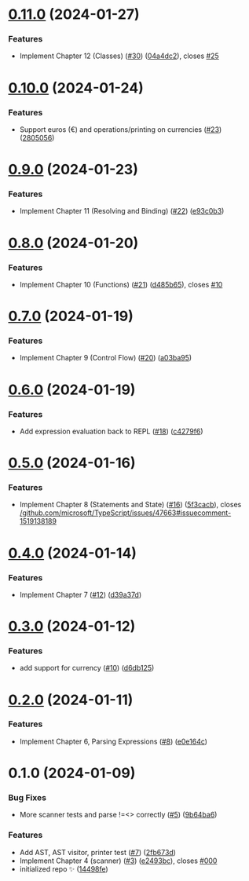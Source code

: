 # [0.11.0](https://github.com/danvk/gravlax/compare/0.10.0...0.11.0) (2024-01-27)

### Features

- Implement Chapter 12 (Classes) ([#30](https://github.com/danvk/gravlax/issues/30)) ([04a4dc2](https://github.com/danvk/gravlax/commit/04a4dc27ffb0ed44607d4d91a1b9ff168030dfda)), closes [#25](https://github.com/danvk/gravlax/issues/25)

# [0.10.0](https://github.com/danvk/gravlax/compare/0.9.0...0.10.0) (2024-01-24)

### Features

- Support euros (€) and operations/printing on currencies ([#23](https://github.com/danvk/gravlax/issues/23)) ([2805056](https://github.com/danvk/gravlax/commit/2805056b9886349c6afebd17986dfee57c425e6a))

# [0.9.0](https://github.com/danvk/gravlax/compare/0.8.0...0.9.0) (2024-01-23)

### Features

- Implement Chapter 11 (Resolving and Binding) ([#22](https://github.com/danvk/gravlax/issues/22)) ([e93c0b3](https://github.com/danvk/gravlax/commit/e93c0b3942788f462bb3f05d4b6a3b821b621d99))

# [0.8.0](https://github.com/danvk/gravlax/compare/0.7.0...0.8.0) (2024-01-20)

### Features

- Implement Chapter 10 (Functions) ([#21](https://github.com/danvk/gravlax/issues/21)) ([d485b65](https://github.com/danvk/gravlax/commit/d485b65d3f536b00d34759e2cadb0e9b18b0f50f)), closes [#10](https://github.com/danvk/gravlax/issues/10)

# [0.7.0](https://github.com/danvk/gravlax/compare/0.6.0...0.7.0) (2024-01-19)

### Features

- Implement Chapter 9 (Control Flow) ([#20](https://github.com/danvk/gravlax/issues/20)) ([a03ba95](https://github.com/danvk/gravlax/commit/a03ba9570d9b7031a20a91281655bdd99904cbf6))

# [0.6.0](https://github.com/danvk/gravlax/compare/0.5.0...0.6.0) (2024-01-19)

### Features

- Add expression evaluation back to REPL ([#18](https://github.com/danvk/gravlax/issues/18)) ([c4279f6](https://github.com/danvk/gravlax/commit/c4279f65b43ab765c40bdc977b0565125a572047))

# [0.5.0](https://github.com/danvk/gravlax/compare/0.4.0...0.5.0) (2024-01-16)

### Features

- Implement Chapter 8 (Statements and State) ([#16](https://github.com/danvk/gravlax/issues/16)) ([5f3cacb](https://github.com/danvk/gravlax/commit/5f3cacb0b718d28447f1c78ff90b12d27da6e7e4)), closes [/github.com/microsoft/TypeScript/issues/47663#issuecomment-1519138189](https://github.com//github.com/microsoft/TypeScript/issues/47663/issues/issuecomment-1519138189)

# [0.4.0](https://github.com/danvk/gravlax/compare/0.3.0...0.4.0) (2024-01-14)

### Features

- Implement Chapter 7 ([#12](https://github.com/danvk/gravlax/issues/12)) ([d39a37d](https://github.com/danvk/gravlax/commit/d39a37d1cafa9063a8bc7d54f19d6f719b268be3))

# [0.3.0](https://github.com/danvk/gravlax/compare/0.2.0...0.3.0) (2024-01-12)

### Features

- add support for currency ([#10](https://github.com/danvk/gravlax/issues/10)) ([d6db125](https://github.com/danvk/gravlax/commit/d6db125f181129b35bc0179247a94eb2ec7b4e0d))

# [0.2.0](https://github.com/danvk/gravlax/compare/0.1.0...0.2.0) (2024-01-11)

### Features

- Implement Chapter 6, Parsing Expressions ([#8](https://github.com/danvk/gravlax/issues/8)) ([e0e164c](https://github.com/danvk/gravlax/commit/e0e164c141d396e2331bee5b7dd49a1b4e0baeac))

# 0.1.0 (2024-01-09)

### Bug Fixes

- More scanner tests and parse !=<> correctly ([#5](https://github.com/danvk/gravlax/issues/5)) ([9b64ba6](https://github.com/danvk/gravlax/commit/9b64ba64fbd977d608d51ac79f768ad60c9051e2))

### Features

- Add AST, AST visitor, printer test ([#7](https://github.com/danvk/gravlax/issues/7)) ([2fb673d](https://github.com/danvk/gravlax/commit/2fb673d8929c459499e20dca3993b03432eb3015))
- Implement Chapter 4 (scanner) ([#3](https://github.com/danvk/gravlax/issues/3)) ([e2493bc](https://github.com/danvk/gravlax/commit/e2493bc56d7ff13aafd4943bd0cf9c80d323feb7)), closes [#000](https://github.com/danvk/gravlax/issues/000)
- initialized repo ✨ ([14498fe](https://github.com/danvk/gravlax/commit/14498fe342ef9aa4e30fda770693cf1e051c7851))
